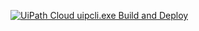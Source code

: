 [![UiPath Cloud uipcli.exe Build and Deploy](https://github.com/rpapub/gh-actions-tests/actions/workflows/uipath-cloud-build-deploy.yml/badge.svg)](https://github.com/rpapub/gh-actions-tests/actions/workflows/uipath-cloud-build-deploy.yml)
